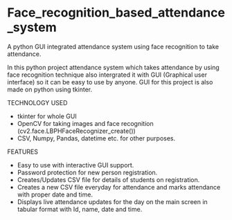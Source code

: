 # Face_recognition_based_attendance_system

A python GUI integrated attendance system using face recognition to take attendance.

In this python project attendance system which takes attendance by using face recognition technique also intergrated it with GUI (Graphical user interface) so it can be easy to use by anyone. GUI for this project is also made on python using tkinter.

TECHNOLOGY USED
- tkinter for whole GUI
- OpenCV for taking images and face recognition (cv2.face.LBPHFaceRecognizer_create())
- CSV, Numpy, Pandas, datetime etc. for other purposes.

FEATURES
- Easy to use with interactive GUI support.
- Password protection for new person registration.
- Creates/Updates CSV file for details of students on registration.
- Creates a new CSV file everyday for attendance and marks attendance with proper date and time.
- Displays live attendance updates for the day on the main screen in tabular format with Id, name, date and time.
